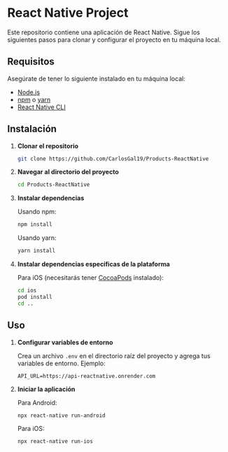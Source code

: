 # React Native Project

Este repositorio contiene una aplicación de React Native. Sigue los siguientes pasos para clonar y configurar el proyecto en tu máquina local.

## Requisitos

Asegúrate de tener lo siguiente instalado en tu máquina local:

- [Node.js](https://nodejs.org/en/download/)
- [npm](https://www.npmjs.com/get-npm) o [yarn](https://yarnpkg.com/getting-started/install)
- [React Native CLI](https://reactnative.dev/docs/environment-setup)

## Instalación

1. **Clonar el repositorio**

    ```sh
    git clone https://github.com/CarlosGal19/Products-ReactNative
    ```

2. **Navegar al directorio del proyecto**

    ```sh
    cd Products-ReactNative
    ```

3. **Instalar dependencias**

    Usando npm:

    ```sh
    npm install
    ```

    Usando yarn:

    ```sh
    yarn install
    ```

4. **Instalar dependencias específicas de la plataforma**

    Para iOS (necesitarás tener [CocoaPods](https://cocoapods.org/) instalado):

    ```sh
    cd ios
    pod install
    cd ..
    ```

## Uso

1. **Configurar variables de entorno**

    Crea un archivo `.env` en el directorio raíz del proyecto y agrega tus variables de entorno. Ejemplo:

    ```env
    API_URL=https://api-reactnative.onrender.com
    ```

2. **Iniciar la aplicación**

    Para Android:

    ```sh
    npx react-native run-android
    ```

    Para iOS:

    ```sh
    npx react-native run-ios
    ```

